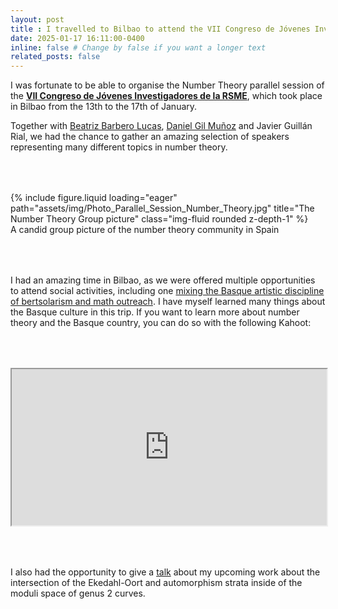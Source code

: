 ```yaml
---
layout: post
title : I travelled to Bilbao to attend the VII Congreso de Jóvenes Investigadores de la RSME.
date: 2025-01-17 16:11:00-0400
inline: false # Change by false if you want a longer text
related_posts: false
---
```


I was fortunate to be able to organise the Number Theory parallel session of the <a style="font-weight:bold" href="https://jovenes2025.rsme.es/index.html">VII Congreso de Jóvenes Investigadores de la RSME</a>, which took place in Bilbao from the 13th to the 17th of January. 

Together with <a href="https://www.data-science.ie/user/beatriz+barbero+lucas/">Beatriz Barbero Lucas</a>, <a href="https://danielgilmu.wixsite.com/mathematician">Daniel Gil Muñoz</a> and Javier Guillán Rial, we had the chance to gather an amazing selection of speakers representing many different topics in number theory.

<div style="padding-bottom: 50px; padding-top: 50px;">
<div class="row">
    <div class="col-sm mt-3 mt-md-0">
        {% include figure.liquid loading="eager" path="assets/img/Photo_Parallel_Session_Number_Theory.jpg" title="The Number Theory Group picture" class="img-fluid rounded z-depth-1" %}
    </div>
</div>
<div class="caption">
    A candid group picture of the number theory community in Spain
</div>
</div>

I had an amazing time in Bilbao, as we were offered multiple opportunities to attend social activities, including one <a href="https://culturacientifica.com/evento/2025/1/15/bertsomaticas-matematicas-al-son-de-los-bertsos/">mixing the Basque artistic discipline of bertsolarism and math outreach</a>. I have myself learned many things about the Basque culture in this trip. If you want to learn more about number theory and the Basque country, you can do so with the following Kahoot:

<div style="padding-bottom: 50px; padding-top: 50px;">
<iframe src="https://embed.kahoot.it/6151a64e-440f-43be-8533-a5245f3ecf6e" width="100%" height="250px" ></iframe>
</div>

I also had the opportunity to give a <a href="https://alvarogohe.github.io/projects/intersections_of_the_automorphism_and_p-rank_strata/"> talk</a> about my upcoming work about the intersection of the Ekedahl-Oort and automorphism strata inside of the moduli space of genus 2 curves.
